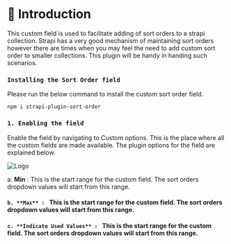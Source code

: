 # 🚀 Introduction

This custom field is used to facilitate adding of sort orders to a strapi collection. Strapi has a very good mechanism of maintaining sort orders however there are times when you may feel the need to add custom sort order to smaller collections. This plugin will be handy in handing such scenarios.

### `Installing the Sort Order field`

Please run the below command to install the custom sort order field. 

```
npm i strapi-plugin-sort-order
```

### `1. Enabling the field`

Enable the field by navigating to Custom options. This is the place where all the custom fields are made available. The plugin options for the field are explained below.

![Logo](public/uploads/AdminApplication.png)

a. **Min** : This is the start range for the custom field. The sort orders dropdown values will start from this range.
#### `b. **Max** : ` This is the start range for the custom field. The sort orders dropdown values will start from this range.
#### `c. **Indicate Used Values** : ` This is the start range for the custom field. The sort orders dropdown values will start from this range.


